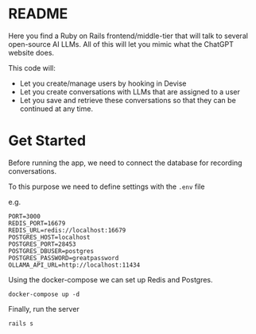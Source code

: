 # README

Here you find a Ruby on Rails frontend/middle-tier that will talk to several open-source AI LLMs. All of this will let you mimic what the ChatGPT website does.

This code will:

- Let you create/manage users by hooking in Devise
- Let you create conversations with LLMs that are assigned to a user
- Let you save and retrieve these conversations so that they can be continued at any time.


# Get Started

Before running the app, we need to connect the database for recording conversations. 

To this purpose we need to define settings with the ```.env``` file

e.g.

```
PORT=3000
REDIS_PORT=16679
REDIS_URL=redis://localhost:16679
POSTGRES_HOST=localhost
POSTGRES_PORT=28453
POSTGRES_DBUSER=postgres
POSTGRES_PASSWORD=greatpassword
OLLAMA_API_URL=http://localhost:11434
```

Using the docker-compose we can set up Redis and Postgres. 

```docker-compose up -d```

Finally, run the server

```rails s```
